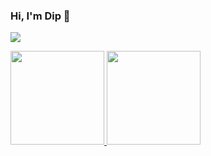 ### Hi, I'm Dip 👋
<p>
  <a href="https://dipvachhani.tech/">
    <img src="https://user-images.githubusercontent.com/20175372/87330405-d1fbc500-c538-11ea-8dca-55854d681b31.gif"/>
  </a>
</p>

<p float="left">
  <a href="https://dipvachhani.tech/">
    <img src="https://github-readme-stats.aemiej.vercel.app/api?username=DIp15739&show_icons=true&hide_border=true&theme=dark&private=true" height="150"/>
  </a>
  <a href="https://dipvachhani.tech/">
    <img src="https://github-readme-stats.aemiej.vercel.app/api/top-langs/?username=DIp15739&layout=compact&theme=dark&show_icons=true&hide_border=true&private=true" height="150"/>
  </a>
</p>
